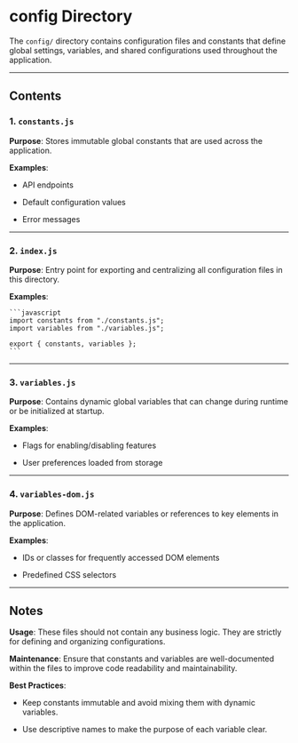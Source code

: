 # config Directory

The `config/` directory contains configuration files and constants that define global settings, variables, and shared configurations used throughout the application.

---

## Contents

### 1. `constants.js`

**Purpose**: Stores immutable global constants that are used across the application.

**Examples**:

- API endpoints

- Default configuration values

- Error messages

---

### 2. `index.js`

**Purpose**: Entry point for exporting and centralizing all configuration files in this directory.

**Examples**:

    ```javascript
    import constants from "./constants.js";
    import variables from "./variables.js";

    export { constants, variables };
    ```

---

### 3. `variables.js`

**Purpose**: Contains dynamic global variables that can change during runtime or be initialized at startup.

**Examples**:

- Flags for enabling/disabling features

- User preferences loaded from storage

---

### 4. `variables-dom.js`

**Purpose**: Defines DOM-related variables or references to key elements in the application.

**Examples**:

- IDs or classes for frequently accessed DOM elements

- Predefined CSS selectors

---

## Notes

**Usage**: These files should not contain any business logic. They are strictly for defining and organizing configurations.

**Maintenance**: Ensure that constants and variables are well-documented within the files to improve code readability and maintainability.

**Best Practices**:

- Keep constants immutable and avoid mixing them with dynamic variables.

- Use descriptive names to make the purpose of each variable clear.
